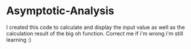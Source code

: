 # Asymptotic-Analysis

I created this code to calculate and display the input value as well as the calculation result of the big oh function. 
Correct me if i'm wrong i'm still learning :)
